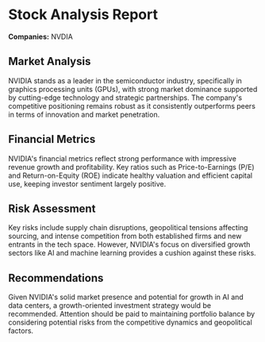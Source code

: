 # Stock Analysis Report

**Companies:** NVDIA

## Market Analysis
NVIDIA stands as a leader in the semiconductor industry, specifically in graphics processing units (GPUs), with strong market dominance supported by cutting-edge technology and strategic partnerships. The company's competitive positioning remains robust as it consistently outperforms peers in terms of innovation and market penetration.

## Financial Metrics
NVIDIA's financial metrics reflect strong performance with impressive revenue growth and profitability. Key ratios such as Price-to-Earnings (P/E) and Return-on-Equity (ROE) indicate healthy valuation and efficient capital use, keeping investor sentiment largely positive.

## Risk Assessment
Key risks include supply chain disruptions, geopolitical tensions affecting sourcing, and intense competition from both established firms and new entrants in the tech space. However, NVIDIA's focus on diversified growth sectors like AI and machine learning provides a cushion against these risks.

## Recommendations
Given NVIDIA's solid market presence and potential for growth in AI and data centers, a growth-oriented investment strategy would be recommended. Attention should be paid to maintaining portfolio balance by considering potential risks from the competitive dynamics and geopolitical factors.

